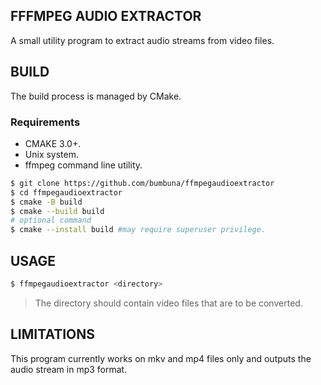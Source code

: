 ## FFFMPEG AUDIO EXTRACTOR
A small utility program to extract audio streams from video files.

## BUILD
The build process is managed by CMake.
### Requirements
- CMAKE 3.0+.
- Unix system.
- ffmpeg command line utility.
```bash
$ git clone https://github.com/bumbuna/ffmpegaudioextractor
$ cd ffmpegaudioextractor
$ cmake -B build
$ cmake --build build
# optional command
$ cmake --install build #may require superuser privilege.
```

## USAGE
```bash
$ ffmpegaudioextractor <directory>
```
> The directory should contain video files that are to be converted.

## LIMITATIONS
This program currently works on mkv and mp4 files only and outputs the audio stream in mp3 format.

